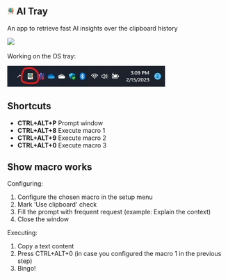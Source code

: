 ## ![](./public/images/logo16x16.png) AI Tray

An app to retrieve fast AI insights over the clipboard history

![](./public/images/aitray-prompt.gif)

Working on the OS tray:

![](./public/images/windows-tray-screenshot.jpg)

## Shortcuts

- **CTRL+ALT+P** Prompt window
- **CTRL+ALT+8** Execute macro 1
- **CTRL+ALT+9** Execute macro 2
- **CTRL+ALT+0** Execute macro 3

## Show macro works

Configuring:
1. Configure the chosen macro in the setup menu
2. Mark 'Use clipboard' check
3. Fill the prompt with frequent request (example: Explain the context)
4. Close the window

Executing:
1. Copy a text content
2. Press CTRL+ALT+0 (in case you configured the macro 1 in the previous step)
3. Bingo!